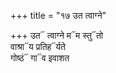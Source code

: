+++
title = "१७ उत त्वाग्ने"

+++
उत᳓ त्वाग्ने म᳓म स्तु᳓तो  
वाश्रा᳓य प्रतिह᳓र्यते  
गोष्ठं᳓ गा᳓व इवाशत